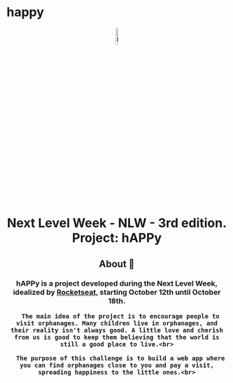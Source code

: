 # happy
<p align="center">
      <img src="https://user-images.githubusercontent.com/59374587/95769432-3c361a00-0c8e-11eb-8ce7-9ee9a66f32af.png" width="10%" alt="Happy Logo"/>
</p>

<h1 align="center">Next Level Week - NLW - 3rd edition. Project: hAPPy</h1>

<h2 align="center">About 📖</h2>
   
<h3 align="center">
      hAPPy is a project developed during the Next Level Week, idealized by <a href="https://rocketseat.com.br/">Rocketseat</a>, starting October 12th until October 18th.<br>
      
      The main idea of the project is to encourage people to visit orphanages. Many children live in orphanages, and their reality isn't always good. A little love and cherish from us is good to keep them believing that the world is still a good place to live.<br>

      The purpose of this challenge is to build a web app where you can find orphanages close to you and pay a visit, spreading happiness to the little ones.<br>
</h3>